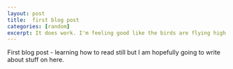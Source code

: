 ```yaml
---
layout: post
title:  first blog post
categories: [random]
excerpt: It does work. I'm feeling good like the birds are flying high and the sun is in the sky.
---
```


First blog post - learning how to read still but I am hopefully going to write about stuff on here. 
